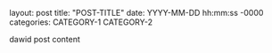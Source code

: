 layout: post
title: "POST-TITLE"
date: YYYY-MM-DD hh:mm:ss -0000
categories: CATEGORY-1 CATEGORY-2

dawid post content
